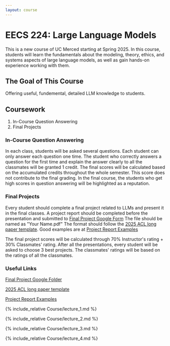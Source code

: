 ```yaml
---
layout: course
---
```


# EECS 224: Large Language Models

This is a new course of UC Merced starting at Spring 2025. In this course, students will learn the fundamentals about the modeling, theory, ethics, and systems aspects of large language models, as well as gain hands-on experience working with them.

## The Goal of This Course

Offering useful, fundemental, detailed LLM knowledge to students.

## Coursework

1. In-Course Question Answering
2. Final Projects

### In-Course Question Answering

In each class, students will be asked several questions. Each student can only answer each question one time. The student who correctly answers a question for the first time and explain the answer clearly to all the classmates will be granted 1 credit. The final scores will be calculated based on the accumulated credits throughout the whole semester. This score does not contribute to the final grading. In the final course, the students who get high scores in question answering will be highlighted as a reputation.

### Final Projects

Every student should complete a final project related to LLMs and present it in the final classes. A project report should be completed before the presentation and submitted to [Final Project Google Form](https://forms.gle/rRBwK53V1J7yyi228) The file should be named as "Your Name.pdf" The format should follow the [2025 ACL long paper template](https://www.overleaf.com/latex/templates/association-for-computational-linguistics-acl-conference/jvxskxpnznfj). Good examples are at [Project Report Examples](https://aclanthology.org/events/acl-2024/#2024acl-long)

The final project scores will be calculated through 70% Instructor's rating + 30% Classmates' rating. After all the presentations, every student will be asked to choose 3 best projects. The classmates' ratings will be based on the ratings of all the classmates.

### Useful Links

[Final Project Google Folder](https://drive.google.com/drive/folders/1foBTff-e2GpbRGu97B125TFwSLKJX54l?usp=sharing)

[2025 ACL long paper template](https://www.overleaf.com/latex/templates/association-for-computational-linguistics-acl-conference/jvxskxpnznfj)

[Project Report Examples](https://aclanthology.org/events/acl-2024/#2024acl-long)

{% include_relative Course/lecture_1.md %}

{% include_relative Course/lecture_2.md %}

{% include_relative Course/lecture_3.md %}

{% include_relative Course/lecture_4.md %}